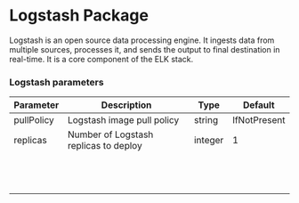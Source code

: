 # Logstash Package 

Logstash is an open source data processing engine. It ingests data from multiple sources, processes it, and sends the output to final destination in real-time. It is a core component of the ELK stack.

### Logstash parameters

|Parameter|Description|Type|Default|
|---------|-----------|----|-------|
|pullPolicy|Logstash image pull policy|string|IfNotPresent|
|replicas|Number of Logstash replicas to deploy|integer|1|
|||||
|||||
|||||
|||||
|||||
|||||
|||||
|||||
|||||
|||||
|||||
|||||
